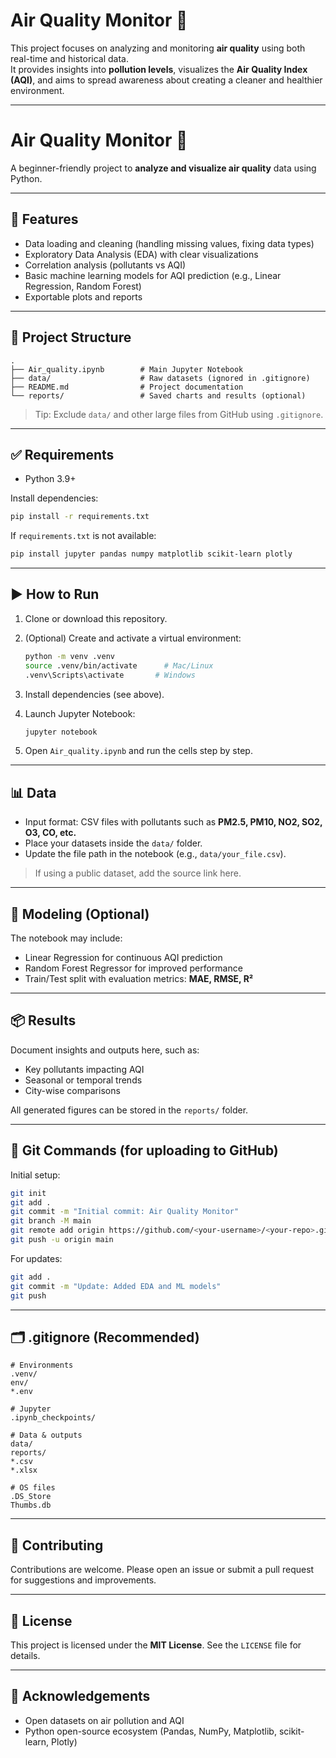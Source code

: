 # Air Quality Monitor 🫧

This project focuses on analyzing and monitoring **air quality** using both real-time and historical data.  
It provides insights into **pollution levels**, visualizes the **Air Quality Index (AQI)**, and aims to spread awareness about creating a cleaner and healthier environment.

---
# Air Quality Monitor 🫧

A beginner-friendly project to **analyze and visualize air quality** data using Python.

---

## 🔧 Features

* Data loading and cleaning (handling missing values, fixing data types)
* Exploratory Data Analysis (EDA) with clear visualizations
* Correlation analysis (pollutants vs AQI)
* Basic machine learning models for AQI prediction (e.g., Linear Regression, Random Forest)
* Exportable plots and reports

---

## 📁 Project Structure

```plaintext
.
├── Air_quality.ipynb        # Main Jupyter Notebook
├── data/                    # Raw datasets (ignored in .gitignore)
├── README.md                # Project documentation
└── reports/                 # Saved charts and results (optional)
```

> Tip: Exclude `data/` and other large files from GitHub using `.gitignore`.

---

## ✅ Requirements

* Python 3.9+

Install dependencies:

```bash
pip install -r requirements.txt
```

If `requirements.txt` is not available:

```bash
pip install jupyter pandas numpy matplotlib scikit-learn plotly
```

---

## ▶️ How to Run

1. Clone or download this repository.
2. (Optional) Create and activate a virtual environment:

   ```bash
   python -m venv .venv
   source .venv/bin/activate      # Mac/Linux
   .venv\Scripts\activate       # Windows
   ```
3. Install dependencies (see above).
4. Launch Jupyter Notebook:

   ```bash
   jupyter notebook
   ```
5. Open `Air_quality.ipynb` and run the cells step by step.

---

## 📊 Data

* Input format: CSV files with pollutants such as **PM2.5, PM10, NO2, SO2, O3, CO, etc.**
* Place your datasets inside the `data/` folder.
* Update the file path in the notebook (e.g., `data/your_file.csv`).

> If using a public dataset, add the source link here.

---

## 🧠 Modeling (Optional)

The notebook may include:

* Linear Regression for continuous AQI prediction
* Random Forest Regressor for improved performance
* Train/Test split with evaluation metrics: **MAE, RMSE, R²**

---

## 📦 Results

Document insights and outputs here, such as:

* Key pollutants impacting AQI
* Seasonal or temporal trends
* City-wise comparisons

All generated figures can be stored in the `reports/` folder.

---

## 🧪 Git Commands (for uploading to GitHub)

Initial setup:

```bash
git init
git add .
git commit -m "Initial commit: Air Quality Monitor"
git branch -M main
git remote add origin https://github.com/<your-username>/<your-repo>.git
git push -u origin main
```

For updates:

```bash
git add .
git commit -m "Update: Added EDA and ML models"
git push
```

---

## 🗂️ .gitignore (Recommended)

```plaintext
# Environments
.venv/
env/
*.env

# Jupyter
.ipynb_checkpoints/

# Data & outputs
data/
reports/
*.csv
*.xlsx

# OS files
.DS_Store
Thumbs.db
```

---

## 🤝 Contributing

Contributions are welcome. Please open an issue or submit a pull request for suggestions and improvements.

---

## 📝 License

This project is licensed under the **MIT License**. See the `LICENSE` file for details.

---

## 🙏 Acknowledgements

* Open datasets on air pollution and AQI
* Python open-source ecosystem (Pandas, NumPy, Matplotlib, scikit-learn, Plotly)
